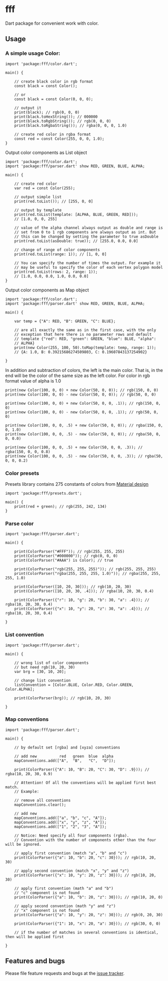 # fff

Dart package for convenient work with color.

## Usage

### A simple usage Color:

    import 'package:fff/color.dart';
    
    main() {
    
        // create black color in rgb format
        const black = const Color();
        
        // or
        const black = const Color(0, 0, 0);
    
        // output it
        print(black); // rgb(0, 0, 0)
        print(black.toHexString()); // 000000
        print(black.toRgbString()); // rgb(0, 0, 0)
        print(black.toRgbaString()); // rgba(0, 0, 0, 1.0)
        
        // create red color in rgba format
        const red = const Color(255, 0, 0, 1.0);
    }

Output color components as List object

    import 'package:fff/color.dart';
    import 'package:fff/parser.dart' show RED, GREEN, BLUE, ALPHA;
    
    main() {
    
        // create red color
        var red = const Color(255);
        
        // output simple list
        print(red.toList()); // [255, 0, 0]
        
        // output by template
        print(red.toList(template: [ALPHA, BLUE, GREEN, RED]));
        // [1.0, 0, 0, 255]
        
        // value of the alpha channel always output as double and range is
        // set from 0 to 1 rgb components are always output as int. But
        // this can be changed by setting the parameter to true asDouble
        print(red.toList(asDouble: true)); // [255.0, 0.0, 0.0]
        
        // change of range of color components
        print(red.toList(range: 1)); // [1, 0, 0]
        
        // You can specify the number of times the output. For example it
        // may be useful to specify the color of each vertex polygon model
        print(red.toList(rows: 2, range: 1));
        // [1.0, 0.0, 0.0, 1.0, 0.0, 0.0]
    }

Output color components as Map object

    import 'package:fff/color.dart';
    import 'package:fff/parser.dart' show RED, GREEN, BLUE, ALPHA;
    
    main() {
    
        var temp = {"A": RED, "B": GREEN, "C": BLUE};
    
        // are all exactly the same as in the first case, with the only
        // exception that here there is no parameter rows and default
        // template {"red": RED, "green": GREEN, "blue": BLUE, "alpha":
        // ALPHA}
        print(new Color(255, 100, 50).toMap(template: temp, range: 1));
        // {A: 1.0, B: 0.39215686274509803, C: 0.19607843137254902}
    
    }

In addition and subtraction of colors, the left is the main color. That is, in the end will be the color of the same size as the left color. For color in rgb format value of alpha is 1.0
    
    print(new Color(100, 0, 0) + new Color(50, 0, 0)); // rgb(150, 0, 0)
    print(new Color(100, 0, 0) - new Color(50, 0, 0)); // rgb(50, 0, 0)

    print(new Color(100, 0, 0) + new Color(50, 0, 0, .1)); // rgb(150, 0, 0)
    print(new Color(100, 0, 0) - new Color(50, 0, 0, .1)); // rgb(50, 0, 0)
    
    print(new Color(100, 0, 0, .5) + new Color(50, 0, 0)); // rgba(150, 0, 0, 1.0)
    print(new Color(100, 0, 0, .5) - new Color(50, 0, 0)); // rgba(50, 0, 0, 0.0)
    
    print(new Color(100, 0, 0, .5) + new Color(50, 0, 0, .3)); // rgba(150, 0, 0, 0.8)
    print(new Color(100, 0, 0, .5) - new Color(50, 0, 0, .3)); // rgba(50, 0, 0, 0.2)

### Color presets

Presets library contains 275 constants of colors from [Material design](http://www.google.com/design/spec/style/color.html)

    import 'package:fff/presets.dart';
    
    main() {
        print(red + green); // rgb(255, 242, 134)
    }
    
### Parse color

    import 'package:fff/parser.dart';

    main() {
    
        print(ColorParser("#FFF")); // rgb(255, 255, 255)
        print(ColorParser("#000000")); // rgb(0, 0, 0)
        print(ColorParser("#AAA") is Color); // true
        
        print(ColorParser("rgb(255, 255, 255)")); // rgb(255, 255, 255)
        print(ColorParser("rgba(255, 255, 255, 1.0)")); // rgba(255, 255, 255, 1.0)
        
        print(ColorParser([10, 20, 30])); // rgb(10, 20, 30)
        print(ColorParser([10, 20, 30, .4])); // rgba(10, 20, 30, 0.4)
        
        print(ColorParser({"r": 10, "g": 20, "b": 30, "a": .4})); // rgba(10, 20, 30, 0.4)
        print(ColorParser({"x": 10, "y": 20, "z": 30, "a": .4})); // rgba(10, 20, 30, 0.4)
    
    }

### List convention

    import 'package:fff/parser.dart';

    main() {

        // wrong list of color components
        // but need rgb(10, 20, 30)
        var brg = [30, 10, 20];

        // change list convention
        listConvention = [Color.BLUE, Color.RED, Color.GREEN, Color.ALPHA];

        print(ColorParser(brg)); // rgb(10, 20, 30)

    }
    
### Map conventions

    import 'package:fff/parser.dart';

    main() {
    
        // by default set [rgba] and [xyza] conventions
        
        // add new          red   green  blue  alpha
        mapConventions.add(["A",  "B",   "C",  "D"]);
        
        print(ColorParser({"A": 10, "B": 20, "C": 30, "D": .9})); // rgba(10, 20, 30, 0.9)
        
        // Attention! Of all the conventions will be applied first best match.
        // Example:
        
        // remove all conventions
        mapConventions.clear();
        
        // add new
        mapConventions.add(["a", "b", "c", "A"]);
        mapConventions.add(["x", "y", "z", "A"]);
        mapConventions.add(["1", "2", "3", "A"]);
        
        // Notice: Need specify all four components (rgba).
        // Convention with the number of components other than the four will be ignored.
        
        // apply first convention (match "a", "b" and "c")
        print(ColorParser({"a": 10, "b": 20, "c": 30})); // rgb(10, 20, 30)
        
        // apply second convention (match "x", "y" and "z")
        print(ColorParser({"x": 10, "y": 20, "z": 30})); // rgb(10, 20, 30)
        
        // apply first convention (math "a" and "b")
        // "c" component is not found
        print(ColorParser({"a": 10, "b": 20, "z": 30})); // rgb(10, 20, 0)
        
        // apply second convention (math "y" and "z")
        // "x" component is not found
        print(ColorParser({"a": 10, "y": 20, "z": 30})); // rgb(0, 20, 30)
        
        print(ColorParser({"1": 10, "x": 20, "a": 30})); // rgb(30, 0, 0)
        
        // if the number of matches in several conventions is identical, then will be applied first
        
    }

## Features and bugs

Please file feature requests and bugs at the [issue tracker][tracker].

[tracker]: http://example.com/issues/replaceme
